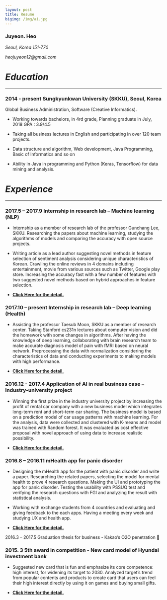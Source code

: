 ```yaml
---
layout: post
title: Resume
bigimg: /img/ai.jpg
---
```


### Juyeon. Heo

_Seoul, Korea 151-770_

_heojuyeon12@gmail.com_

# _Education_

-------------------------------------------------------------------------------------------------------------------

### 2014 - present   Sungkyunkwan University (SKKU), Seoul, Korea
Global Business Administration, Software (Creative Informatics).

 * Working towards bachelors, in 4rd grade, Planning graduate in July, 2018  GPA : 3.9/4.5

 * Taking all business lectures in English and participating in over 120 team projects.

 * Data structure and algorithm, Web development, Java Programming, Basic of Informatics and so on

 * Ability in Java in programming and Python (Keras, Tensorflow) for data mining and analysis.

# _Experience_	

---------------------------------------------------------------------------------------------------------------------

### 2017.5 – 2017.9 	Internship in research lab – Machine learning (NLP) 

 * Internship as a member of research lab of the professor Gunchang Lee, SKKU. Researching the papers about machine learning, studying the algorithms of models and comparing the accuracy with open source projects. 

 * Writing article as a lead author suggesting novel methods in feature selection of sentiment analysis considering unique characteristics of Korean. Crawling the online reviews in 4 domains including entertainment, movie from various sources such as Twitter, Google play store. Increasing the accuracy fast with a few number of features with two suggested novel methods based on hybrid approaches in feature selection.

* **<U>Click [Here](http://juyeonheo12.github.io/machine_learning) for the detail.</U>**

### 2017.10 – present 	Internship in research lab – Deep learning (Health)

 * Assisting the professor Taesub Moon, SKKU as a member of research center. Taking Stanford cs231n lectures about computer vision and did the homework with some changes in algorithms. After having the knowledge of deep learning, collaborating with brain research team to make accurate diagnosis model of pain with fMRI based on neural network. Preprocessing the data with normalization considering the characteristics of data and conducting experiments to making models with high performance.
 
* **<U>Click [Here](http://juyeonheo12.github.io/deep_learning) for the detail.</U>**

### 2016.12 - 2017.4   Application of AI in real business case – Industry-university project

 * Winning the first prize in the industry university project by increasing the profit of rental car company with a new business model which integrates long-term rent and short-term car sharing. The business model is based on a prediction model of car usage patterns with machine learning. For the analysis, data were collected and clustered with K-means and model was trained with Random forest. It was evaluated as cost effective proposal with novel approach of using data to increase realistic possibility.
 
 * **<U>Click [Here](http://juyeonheo12.github.io/application) for the detail.</U>**

### 2016.8 – 2016.11  mHealth app for panic disorder

 * Designing the mHealth app for the patient with panic disorder and write a paper. Researching the related papers, selecting the model for mental health to prove 4 research questions. Making the UI and prototyping the app for panic disorder. Testing the usability with PSSUQ test and verifying the research questions with FGI and analyzing the result with statistical analysis.  

 * Working with exchange students from 4 countries and evaluating and giving feedback to the each apps. Having a meeting every week and studying UX and health app. 

* **<U>Click [Here](http://juyeonheo12.github.io/application) for the detail.</U>**

2016.3 – 2017.5  Graduation thesis for business - Kakao’s O2O penetration
	

### 2015. 3  	5th award in competition - New card model of Hyundai investment bank 

 * Suggested new card that is fun and emphasize its core competence: high interest, for widening its target to 2030. Analyzed target’s trend from popular contents and products to create card that users can feel their high interest directly by using it on games and buying small gifts.
 
 * **<U>Click [Here](http://juyeonheo12.github.io/business) for the detail.</U>**
 
